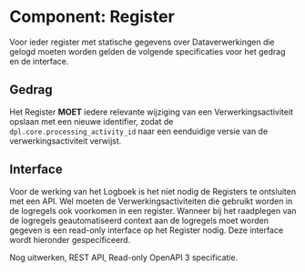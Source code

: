 # Component: Register

Voor ieder register met statische gegevens over Dataverwerkingen die gelogd moeten worden gelden de volgende specificaties voor het gedrag en de interface.


## Gedrag

Het Register **MOET** iedere relevante wijziging van een Verwerkingsactiviteit opslaan met een nieuwe identifier, zodat de `dpl.core.processing_activity_id` naar een eenduidige versie van de verwerkingsactiviteit verwijst.


## Interface

Voor de werking van het Logboek is het niet nodig de Registers te ontsluiten met een API. Wel moeten de Verwerkingsactiviteiten die gebruikt worden in de logregels ook voorkomen in een register. Wanneer bij het raadplegen van de logregels geautomatiseerd context aan de logregels moet worden gegeven is een read-only interface op het Register nodig. Deze interface wordt hieronder gespecificeerd.

Nog uitwerken, REST API, Read-only OpenAPI 3 specificatie.
